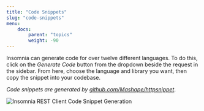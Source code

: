 ```yaml
---
title: "Code Snippets"
slug: "code-snippets"
menu:
    docs:
        parent: "topics"
        weight: -90
---
```


Insomnia can generate code for over twelve different languages. To do this, click on the 
_Generate Code_ button from the dropdown beside the request in the sidebar. From here, choose 
the language and library you want, then copy the snippet into your codebase.

_Code snippets are generated by 
[github.com/Mashape/httpsnippet](https://github.com/Mashape/httpsnippet)_.

![Insomnia REST Client Code Snippet Generation](/images/docs/code.png)
